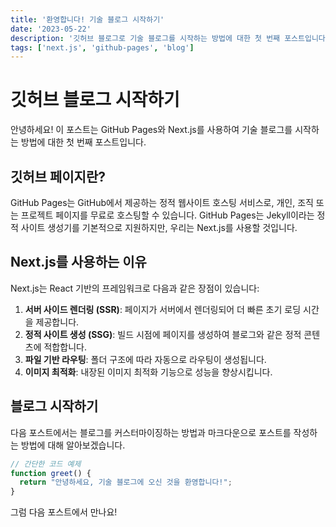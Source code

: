 ```yaml
---
title: '환영합니다! 기술 블로그 시작하기'
date: '2023-05-22'
description: '깃허브 블로그로 기술 블로그를 시작하는 방법에 대한 첫 번째 포스트입니다.'
tags: ['next.js', 'github-pages', 'blog']
---
```


# 깃허브 블로그 시작하기

안녕하세요! 이 포스트는 GitHub Pages와 Next.js를 사용하여 기술 블로그를 시작하는 방법에 대한 첫 번째 포스트입니다.

## 깃허브 페이지란?

GitHub Pages는 GitHub에서 제공하는 정적 웹사이트 호스팅 서비스로, 개인, 조직 또는 프로젝트 페이지를 무료로 호스팅할 수 있습니다. GitHub Pages는 Jekyll이라는 정적 사이트 생성기를 기본적으로 지원하지만, 우리는 Next.js를 사용할 것입니다.

## Next.js를 사용하는 이유

Next.js는 React 기반의 프레임워크로 다음과 같은 장점이 있습니다:

1. **서버 사이드 렌더링 (SSR)**: 페이지가 서버에서 렌더링되어 더 빠른 초기 로딩 시간을 제공합니다.
2. **정적 사이트 생성 (SSG)**: 빌드 시점에 페이지를 생성하여 블로그와 같은 정적 콘텐츠에 적합합니다.
3. **파일 기반 라우팅**: 폴더 구조에 따라 자동으로 라우팅이 생성됩니다.
4. **이미지 최적화**: 내장된 이미지 최적화 기능으로 성능을 향상시킵니다.

## 블로그 시작하기

다음 포스트에서는 블로그를 커스터마이징하는 방법과 마크다운으로 포스트를 작성하는 방법에 대해 알아보겠습니다.

```javascript
// 간단한 코드 예제
function greet() {
  return "안녕하세요, 기술 블로그에 오신 것을 환영합니다!";
}
```

그럼 다음 포스트에서 만나요! 